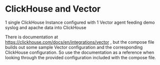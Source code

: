 # ClickHouse and Vector

1 single ClickHouse Instance configured with 1 Vector agent feeding demo syslog and apache data into ClickHouse

There is documentation at https://clickhouse.com/docs/en/integrations/vector , but the compose file builds out some sample Vector configuration and the corresponding ClickHouse configuration.  So use the documentation as a reference when looking through the provided configuration included with the compose file.


